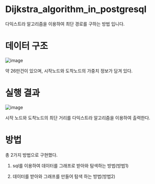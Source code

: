 # Dijkstra_algorithm_in_postgresql
다익스트라 알고리즘을 이용하여 최단 경로를 구하는 방법 입니다.

# 데이터 구조

![image](https://user-images.githubusercontent.com/63800086/149137474-dc99c80e-27b7-4055-834b-7eb7b3d2897d.png)

약 26만건이 있으며, 시작노드와 도착노드의 가중치 정보가 담겨 있다.


# 실행 결과

![image](https://user-images.githubusercontent.com/63800086/149137583-550d12f4-c636-4ee1-8591-f9903930da53.png)

시작 노드와 도착노드의 최단 거리를 다익스트라 알고리즘을 이용하여 출력한다.


# 방법
총 2가지 방법으로 구현했다.

1. sql를 이용하여 데이터를 그래프로 받아와 탐색하는 방법(방법1)

2. 데이터를 받아와 그래프를 만들어 탐색 하는 방법(방법2)


